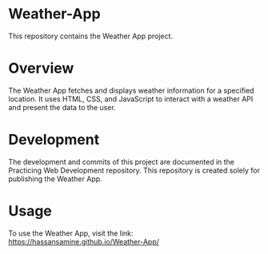 # Weather-App
This repository contains the Weather App project.

# Overview
The Weather App fetches and displays weather information for a specified location. It uses HTML, CSS, and JavaScript to interact with a weather API and present the data to the user.

# Development
The development and commits of this project are documented in the Practicing Web Development repository. This repository is created solely for publishing the Weather App.

# Usage
To use the Weather App, visit the link: https://hassansamine.github.io/Weather-App/

